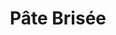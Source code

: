 ---
layout: recette-v2
categories: [recettes]
hidden: true
lang: fr
sitemap: true
title: Pâte Brisée
type: base
---